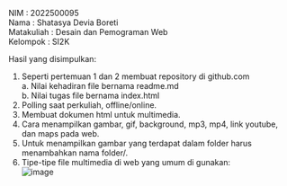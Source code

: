 NIM : 2022500095<br>
Nama : Shatasya Devia Boreti<br>
Matakuliah : Desain dan Pemograman Web<br>
Kelompok : SI2K<br>

Hasil yang disimpulkan:<br>
1. Seperti pertemuan 1 dan 2 membuat repository di github.com<br>
   a. Nilai kehadiran file bernama readme.md<br>
   b. Nilai tugas file bernama index.html<br>
2. Polling saat perkuliah, offline/online.<br>
3. Membuat dokumen html untuk multimedia.<br>
4. Cara menampilkan gambar, gif, background, mp3, mp4, link youtube, dan maps pada web.<br>
5. Untuk menampilkan gambar yang terdapat dalam folder harus menambahkan nama folder/.<br>
6. Tipe-tipe file multimedia di web yang umum di gunakan:<br>
![image](https://user-images.githubusercontent.com/82155070/115702588-50707780-a393-11eb-9809-b9431d950532.png)
